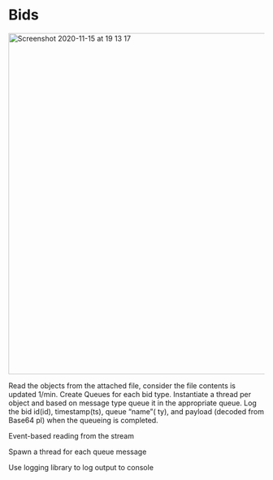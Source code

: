 # Bids
<img width="672" alt="Screenshot 2020-11-15 at 19 13 17" src="https://user-images.githubusercontent.com/11708830/99191697-fed61800-2776-11eb-96db-f83eee29b4c4.png">

Read the objects from the attached file, consider the file contents is updated 1/min. 
Create Queues for each bid type. 
Instantiate a thread per object and based on message type queue it in the appropriate queue. 
Log the bid id(id), timestamp(ts), queue “name”( ty), and payload (decoded from Base64 pl) when the queueing is completed. 

Event-based reading from the stream 

Spawn a thread for each queue message 

Use logging library to log output to console 
